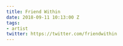 ```yaml
---
title: Friend Within
date: 2018-09-11 10:13:00 Z
tags:
- artist
twitter: https://twitter.com/friendwithin
---
```


